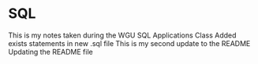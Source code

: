 # SQL
This is my notes taken during the WGU SQL Applications Class
Added exists statements in new .sql file
This is my second update to the README
Updating the README file 

